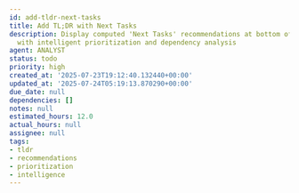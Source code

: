 ```yaml
---
id: add-tldr-next-tasks
title: Add TL;DR with Next Tasks
description: Display computed 'Next Tasks' recommendations at bottom of task list
  with intelligent prioritization and dependency analysis
agent: ANALYST
status: todo
priority: high
created_at: '2025-07-23T19:12:40.132440+00:00'
updated_at: '2025-07-24T05:19:13.870290+00:00'
due_date: null
dependencies: []
notes: null
estimated_hours: 12.0
actual_hours: null
assignee: null
tags:
- tldr
- recommendations
- prioritization
- intelligence
---
```


